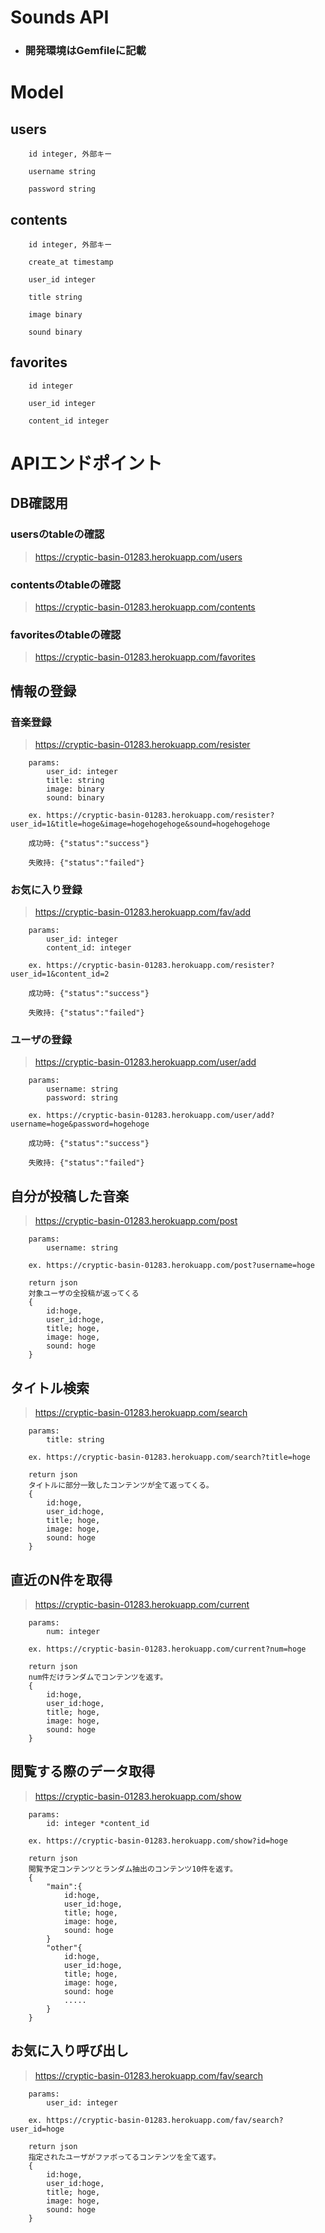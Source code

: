 # Sounds API

- ### 開発環境はGemfileに記載

# Model
## users
```
    id integer, 外部キー

    username string

    password string
```

## contents
```
    id integer, 外部キー

    create_at timestamp

    user_id integer

    title string

    image binary

    sound binary
```

## favorites
```
    id integer

    user_id integer

    content_id integer
```

# APIエンドポイント

## DB確認用

### usersのtableの確認

> https://cryptic-basin-01283.herokuapp.com/users

### contentsのtableの確認

> https://cryptic-basin-01283.herokuapp.com/contents

### favoritesのtableの確認

> https://cryptic-basin-01283.herokuapp.com/favorites


## 情報の登録

### 音楽登録

> https://cryptic-basin-01283.herokuapp.com/resister

```
    params: 
        user_id: integer
        title: string
        image: binary
        sound: binary

    ex. https://cryptic-basin-01283.herokuapp.com/resister?user_id=1&title=hoge&image=hogehogehoge&sound=hogehogehoge

    成功時: {"status":"success"}

    失敗持: {"status":"failed"}

```

### お気に入り登録
> https://cryptic-basin-01283.herokuapp.com/fav/add

```
    params: 
        user_id: integer
        content_id: integer

    ex. https://cryptic-basin-01283.herokuapp.com/resister?user_id=1&content_id=2

    成功時: {"status":"success"}

    失敗持: {"status":"failed"}

```

### ユーザの登録
> https://cryptic-basin-01283.herokuapp.com/user/add

```
    params: 
        username: string
        password: string

    ex. https://cryptic-basin-01283.herokuapp.com/user/add?username=hoge&password=hogehoge

    成功時: {"status":"success"}

    失敗持: {"status":"failed"}

```

## 自分が投稿した音楽
> https://cryptic-basin-01283.herokuapp.com/post

```
    params: 
        username: string

    ex. https://cryptic-basin-01283.herokuapp.com/post?username=hoge

    return json 
    対象ユーザの全投稿が返ってくる
    {
        id:hoge,
        user_id:hoge,
        title; hoge,
        image: hoge,
        sound: hoge
    }

```

## タイトル検索
> https://cryptic-basin-01283.herokuapp.com/search

```
    params: 
        title: string

    ex. https://cryptic-basin-01283.herokuapp.com/search?title=hoge

    return json 
    タイトルに部分一致したコンテンツが全て返ってくる。
    {
        id:hoge,
        user_id:hoge,
        title; hoge,
        image: hoge,
        sound: hoge
    }

```

## 直近のN件を取得
> https://cryptic-basin-01283.herokuapp.com/current

```
    params: 
        num: integer

    ex. https://cryptic-basin-01283.herokuapp.com/current?num=hoge

    return json 
    num件だけランダムでコンテンツを返す。
    {
        id:hoge,
        user_id:hoge,
        title; hoge,
        image: hoge,
        sound: hoge
    }

```

## 閲覧する際のデータ取得
> https://cryptic-basin-01283.herokuapp.com/show

```
    params: 
        id: integer *content_id

    ex. https://cryptic-basin-01283.herokuapp.com/show?id=hoge

    return json 
    閲覧予定コンテンツとランダム抽出のコンテンツ10件を返す。
    {
        "main":{
            id:hoge,
            user_id:hoge,
            title; hoge,
            image: hoge,
            sound: hoge
        }
        "other"{
            id:hoge,
            user_id:hoge,
            title; hoge,
            image: hoge,
            sound: hoge
            .....
        }
    }

```

## お気に入り呼び出し
> https://cryptic-basin-01283.herokuapp.com/fav/search

```
    params: 
        user_id: integer

    ex. https://cryptic-basin-01283.herokuapp.com/fav/search?user_id=hoge

    return json 
    指定されたユーザがファボってるコンテンツを全て返す。
    {
        id:hoge,
        user_id:hoge,
        title; hoge,
        image: hoge,
        sound: hoge
    }
